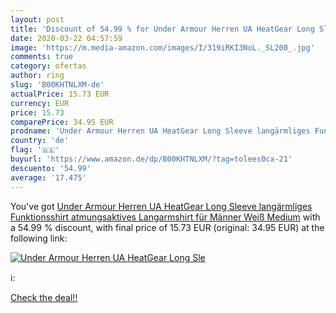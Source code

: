 ```yaml
---
layout: post
title: 'Discount of 54.99 % for Under Armour Herren UA HeatGear Long Sle'
date: 2020-03-22 04:57:59
image: 'https://m.media-amazon.com/images/I/319iRKI3NoL._SL200_.jpg'
comments: true
category: ofertas
author: ring
slug: 'B00KHTNLXM-de'
actualPrice: 15.73 EUR
currency: EUR
price: 15.73
comparePrice: 34.95 EUR
prodname: 'Under Armour Herren UA HeatGear Long Sleeve langärmliges Funktionsshirt  atmungsaktives Langarmshirt für Männer  Weiß  Medium'
country: 'de'
flag: '🇩🇪'
buyurl: 'https://www.amazon.de/dp/B00KHTNLXM/?tag=tolees0ca-21'
descuento: '54.99'
average: '17.475'
---
```


You've got [Under Armour Herren UA HeatGear Long Sleeve langärmliges Funktionsshirt  atmungsaktives Langarmshirt für Männer  Weiß  Medium](https://www.amazon.de/dp/B00KHTNLXM/?tag=tolees0ca-21) with a  54.99 % discount, with final price of 15.73 EUR (original: 34.95 EUR) at the following link:

[![Under Armour Herren UA HeatGear Long Sle](https://m.media-amazon.com/images/I/319iRKI3NoL._SL200_.jpg)](https://www.amazon.de/dp/B00KHTNLXM/?tag=tolees0ca-21)

ℹ️:


[Check the deal!!](https://www.amazon.de/dp/B00KHTNLXM/?tag=tolees0ca-21)
